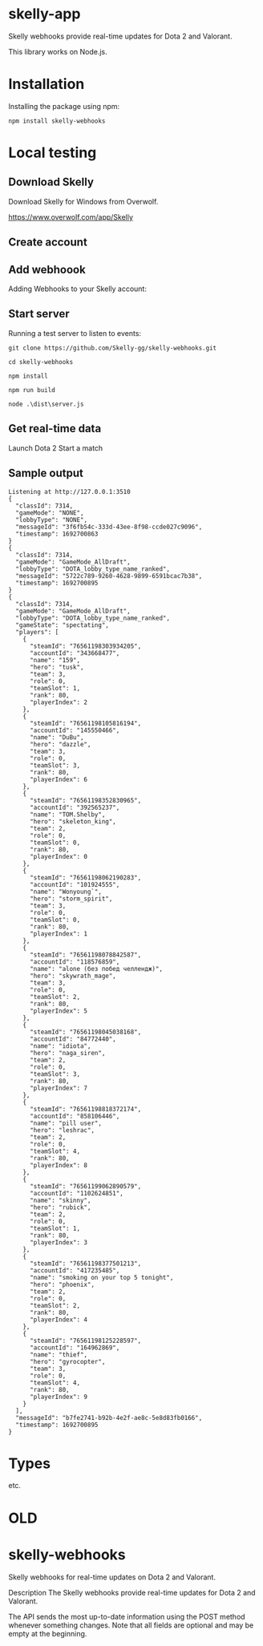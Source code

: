 # skelly-app

Skelly webhooks provide real-time updates for Dota 2 and Valorant.

This library works on Node.js.

# Installation

Installing the package using npm:

```
npm install skelly-webhooks
```

# Local testing

## Download Skelly

Download Skelly for Windows from Overwolf.

https://www.overwolf.com/app/Skelly

## Create account

## Add webhoook

Adding Webhooks to your Skelly account:

## Start server

Running a test server to listen to events:

```
git clone https://github.com/Skelly-gg/skelly-webhooks.git

cd skelly-webhooks

npm install

npm run build

node .\dist\server.js
```

## Get real-time data

Launch Dota 2
Start a match

## Sample output

```
Listening at http://127.0.0.1:3510
{
  "classId": 7314,
  "gameMode": "NONE",
  "lobbyType": "NONE",
  "messageId": "3f6fb54c-333d-43ee-8f98-ccde027c9096",
  "timestamp": 1692700863
}
{
  "classId": 7314,
  "gameMode": "GameMode_AllDraft",
  "lobbyType": "DOTA_lobby_type_name_ranked",
  "messageId": "5722c789-9260-4628-9899-6591bcac7b38",
  "timestamp": 1692700895
}
{
  "classId": 7314,
  "gameMode": "GameMode_AllDraft",
  "lobbyType": "DOTA_lobby_type_name_ranked",
  "gameState": "spectating",
  "players": [
    {
      "steamId": "76561198303934205",
      "accountId": "343668477",
      "name": "159",
      "hero": "tusk",
      "team": 3,
      "role": 0,
      "teamSlot": 1,
      "rank": 80,
      "playerIndex": 2
    },
    {
      "steamId": "76561198105816194",
      "accountId": "145550466",
      "name": "DuBu",
      "hero": "dazzle",
      "team": 3,
      "role": 0,
      "teamSlot": 3,
      "rank": 80,
      "playerIndex": 6
    },
    {
      "steamId": "76561198352830965",
      "accountId": "392565237",
      "name": "TOM.Shelby",
      "hero": "skeleton_king",
      "team": 2,
      "role": 0,
      "teamSlot": 0,
      "rank": 80,
      "playerIndex": 0
    },
    {
      "steamId": "76561198062190283",
      "accountId": "101924555",
      "name": "Wonyoung`",
      "hero": "storm_spirit",
      "team": 3,
      "role": 0,
      "teamSlot": 0,
      "rank": 80,
      "playerIndex": 1
    },
    {
      "steamId": "76561198078842587",
      "accountId": "118576859",
      "name": "alone (без побед челлендж)",
      "hero": "skywrath_mage",
      "team": 3,
      "role": 0,
      "teamSlot": 2,
      "rank": 80,
      "playerIndex": 5
    },
    {
      "steamId": "76561198045038168",
      "accountId": "84772440",
      "name": "idiota",
      "hero": "naga_siren",
      "team": 2,
      "role": 0,
      "teamSlot": 3,
      "rank": 80,
      "playerIndex": 7
    },
    {
      "steamId": "76561198818372174",
      "accountId": "858106446",
      "name": "pill user",
      "hero": "leshrac",
      "team": 2,
      "role": 0,
      "teamSlot": 4,
      "rank": 80,
      "playerIndex": 8
    },
    {
      "steamId": "76561199062890579",
      "accountId": "1102624851",
      "name": "skinny",
      "hero": "rubick",
      "team": 2,
      "role": 0,
      "teamSlot": 1,
      "rank": 80,
      "playerIndex": 3
    },
    {
      "steamId": "76561198377501213",
      "accountId": "417235485",
      "name": "smoking on your top 5 tonight",
      "hero": "phoenix",
      "team": 2,
      "role": 0,
      "teamSlot": 2,
      "rank": 80,
      "playerIndex": 4
    },
    {
      "steamId": "76561198125228597",
      "accountId": "164962869",
      "name": "thief",
      "hero": "gyrocopter",
      "team": 3,
      "role": 0,
      "teamSlot": 4,
      "rank": 80,
      "playerIndex": 9
    }
  ],
  "messageId": "b7fe2741-b92b-4e2f-ae8c-5e8d83fb0166",
  "timestamp": 1692700895
}
```

# Types

etc.

# OLD

# skelly-webhooks

Skelly webhooks for real-time updates on Dota 2 and Valorant.

Description
The Skelly webhooks provide real-time updates for Dota 2 and Valorant.

The API sends the most up-to-date information using the POST method whenever something changes. Note that all fields are optional and may be empty at the beginning.
